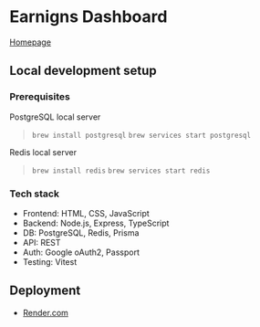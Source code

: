 # Earnigns Dashboard

[Homepage](https://earnings-dashboard-5vw7.onrender.com/)

## Local development setup

### Prerequisites

PostgreSQL local server

> `brew install postgresql`
> `brew services start postgresql`

Redis local server

> `brew install redis`
> `brew services start redis`

### Tech stack

- Frontend: HTML, CSS, JavaScript
- Backend: Node.js, Express, TypeScript
- DB: PostgreSQL, Redis, Prisma
- API: REST
- Auth: Google oAuth2, Passport
- Testing: Vitest

## Deployment

- [Render.com](https://dashboard.render.com/project/prj-d1o1i97fte5s73c8u6pg)